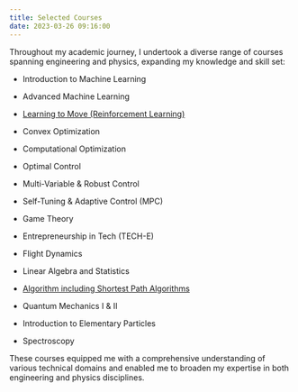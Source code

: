 ```yaml
---
title: Selected Courses
date: 2023-03-26 09:16:00
---
```


Throughout my academic journey, I undertook a diverse range of courses spanning engineering and physics, expanding my knowledge and skill set:

- Introduction to Machine Learning
- Advanced Machine Learning
- [Learning to Move (Reinforcement Learning)](https://github.com/sara-hrad/RL_basic_algorithms_rad)
- Convex Optimization
- Computational Optimization
- Optimal Control
- Multi-Variable & Robust Control
- Self-Tuning & Adaptive Control (MPC)
- Game Theory
- Entrepreneurship in Tech (TECH-E)


- Flight Dynamics
- Linear Algebra and Statistics
- [Algorithm including Shortest Path Algorithms](https://github.com/sara-hrad/algorithm_sara)
- Quantum Mechanics I & II
- Introduction to Elementary Particles
- Spectroscopy

These courses equipped me with a comprehensive understanding of various technical domains and enabled me to broaden my expertise in both engineering and physics disciplines.

<!-- Throughout my academic journey, I have pursued various courses that are vital for my research interests. These include:

1. **Advanced Machine Learning** (UBC CPSC 540): In this course, I learned advanced topics in machine learning, including deep learning, neural networks, and generative models. The course also covered mathematical foundations for machine learning, optimization techniques, and feature selection methods.
---
2. **Machine Learning and Data Mining** (UBC CPSC 532M): This course focused on practical applications of machine learning and data mining, including supervised and unsupervised learning, classification, clustering, and regression. I also learned about data preprocessing, feature extraction, and evaluation methods.
--- 
3. **Introduction to Artificial Intelligence** (UBC CPSC 322): This course provided a comprehensive introduction to artificial intelligence, covering topics such as search algorithms.
---
4. **Control Sensors and Actuators** (UBC MECH 520): This course focused on the principles of control sensors and actuators, including topics such as signal conditioning, data acquisition, and transducers. I also learned about control system design and analysis, as well as practical applications in robotics and automation.
---
5. **Foundations in Control Engineering** (UBC MECH 522): This course provided an introduction to classical control theory, including topics such as transfer functions, stability analysis, and feedback control. I also learned about frequency domain methods and state-space modeling.
---
6. **Modelling of Dynamic Systems** (UBC MECH 529): In this course, I learned about the principles of dynamic systems modeling for complex systems. I also gained hands-on experience with system identification and parameter estimation.
---
7. **Multivariable Feedback and Robust Control** (UBC MECH 528): This course covered advanced topics in control theory, including multivariable and robust control.
--- 
8. **Self-Tuning and Adaptive Control** (UBC EECE 574): This course focused on adaptive control techniques, including self-tuning control, model reference adaptive control, and how to tune these controllers optimally.
---
9. **Nonlinear Vibrations**: This course gave me an insight into the analysis and design of nonlinear vibration systems, along with an understanding of nonlinear vibration phenomena. Additionally, I was introduced to the principles of nonlinear dynamics and chaos theory. Perturbation methods were also covered as a means of analytical methods for nonlinear vibration analysis.
---
10. **Nonlinear Dynamics & Chaos**: This course delved into advanced topics related to nonlinear dynamics such as strange attractors, fractals, and chaotic systems.
---
11. **Vibration of Continuous Systems**: This course acquainted me with the principles of vibration analysis of continuous systems, which included wave propagation, modal analysis, and frequency response. Furthermore, I gained knowledge on solving PDEs for vibration analysis and design. -->

